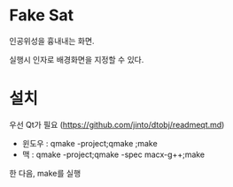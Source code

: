 Fake Sat
========
인공위성을 흉내내는 화면.

실행시 인자로 배경화면을 지정할 수 있다.


설치 
===
우선 Qt가 필요 (https://github.com/jinto/dtobj/readmeqt.md)

* 윈도우 : qmake -project;qmake ;make
* 맥 : qmake -project;qmake -spec macx-g++;make

한 다음, make를 실행

